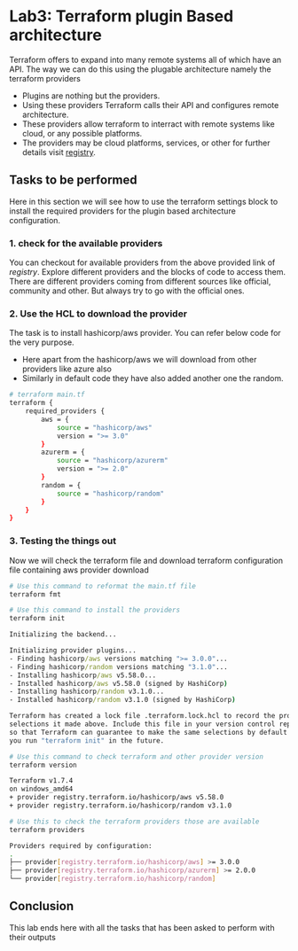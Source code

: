 # Lab3: Terraform plugin Based architecture

Terraform offers to expand into many remote systems all of which have an API. The way we can do this using the plugable architecture namely the terraform providers

- Plugins are nothing but the providers.
- Using these providers Terraform calls their API and configures remote architecture.
- These providers allow terraform to interract with remote systems like cloud, or any possible platforms.
- The providers may be cloud platforms, services, or other for further details visit [registry](https://registry.terraform.io).

## Tasks to be performed

Here in this section we will see how to use the terraform settings block to install the required providers for the plugin based architecture configuration. 

### 1. check for the available providers
You can checkout for available providers from the above provided link of *registry*. Explore different providers and the blocks of code to access them. There are different providers coming from different sources like official, community and other. But always try to go with the official ones.

### 2. Use the HCL to download the provider
The task is to install hashicorp/aws provider. You can refer below code for the very purpose.
- Here apart from the hashicorp/aws we will download from other providers like azure also
- Similarly in default code they have also added another one the random.

```sh {"id":"01J2ZREEKESKFBW5PC79321Q1Y"}
# terraform main.tf
terraform {
    required_providers {
        aws = {
            source = "hashicorp/aws"
            version = ">= 3.0"
        }
        azurerm = {
            source = "hashicorp/azurerm"
            version = ">= 2.0"
        }
        random = {
            source = "hashicorp/random"
        }
    }
}
```

### 3. Testing the things out
Now we will check the terraform file and download terraform configuration file containing aws provider download

```sh {"id":"01J300RJ7M2VD60MZTKZ45CJCE"}
# Use this command to reformat the main.tf file
terraform fmt
```

```sh {"id":"01J300T2NZQH8NDE6XVPDZ5ZX2"}
# Use this command to install the providers
terraform init
```

```bat {"id":"01J300YG6K6B8YTDXSZD6DAMPS"}
Initializing the backend...

Initializing provider plugins...
- Finding hashicorp/aws versions matching ">= 3.0.0"...
- Finding hashicorp/random versions matching "3.1.0"...
- Installing hashicorp/aws v5.58.0...
- Installed hashicorp/aws v5.58.0 (signed by HashiCorp)
- Installing hashicorp/random v3.1.0...
- Installed hashicorp/random v3.1.0 (signed by HashiCorp)

Terraform has created a lock file .terraform.lock.hcl to record the provider
selections it made above. Include this file in your version control repository
so that Terraform can guarantee to make the same selections by default when
you run "terraform init" in the future.
```

```sh {"id":"01J300V189BCS08KBMNMNC4C3T"}
# Use this command to check terraform and other provider version
terraform version
```

```sh {"id":"01J3011H54ZVKSBKZDZY379979"}
Terraform v1.7.4
on windows_amd64
+ provider registry.terraform.io/hashicorp/aws v5.58.0
+ provider registry.terraform.io/hashicorp/random v3.1.0
```

```sh {"id":"01J3012BNWGPPZPZX3GXMCB0ZQ"}
# Use this to check the terraform providers those are available
terraform providers
```

```sh {"id":"01J3013D5JXJ44J5CX62EGX9A5"}
Providers required by configuration:
.
├── provider[registry.terraform.io/hashicorp/aws] >= 3.0.0
├── provider[registry.terraform.io/hashicorp/azurerm] >= 2.0.0
└── provider[registry.terraform.io/hashicorp/random]
```

## Conclusion
This lab ends here with all the tasks that has been asked to perform with their outputs